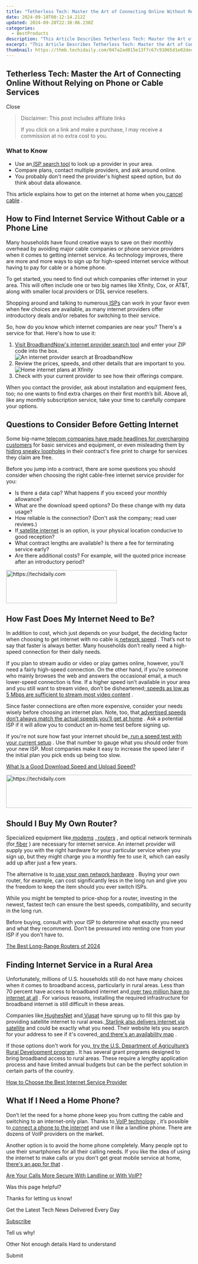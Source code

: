 ```yaml
---
title: "Tetherless Tech: Master the Art of Connecting Online Without Relying on Phone or Cable Services"
date: 2024-09-18T00:12:14.212Z
updated: 2024-09-20T22:38:06.230Z
categories:
  - BestProducts
description: "This Article Describes Tetherless Tech: Master the Art of Connecting Online Without Relying on Phone or Cable Services"
excerpt: "This Article Describes Tetherless Tech: Master the Art of Connecting Online Without Relying on Phone or Cable Services"
thumbnail: https://thmb.techidaily.com/047a2ad015e13f7c67c91065d1e02decc0d409c4804539d81be6e1c6e540ee06.png
---
```


## Tetherless Tech: Master the Art of Connecting Online Without Relying on Phone or Cable Services

Close 

>  Disclaimer: This post includes affiliate links
>
>  If you click on a link and make a purchase, I may receive a commission at no extra cost to you.
>

###  What to Know

* Use an[ ISP search tool](https://broadbandnow.com/) to look up a provider in your area.
* Compare plans, contact multiple providers, and ask around online.
* You probably don't need the provider's highest speed option, but do think about data allowance.

 This article explains how to get on the internet at home when you[ cancel cable](https://www.lifewire.com/cut-cord-cancel-cable-tv-4122484) .

##  How to Find Internet Service Without Cable or a Phone Line

  
 Many households have found creative ways to save on their monthly overhead by avoiding major cable companies or phone service providers when it comes to getting internet service. As technology improves, there are more and more ways to sign up for high-speed internet service without having to pay for cable or a home phone.

 To get started, you need to find out which companies offer internet in your area. This will often include one or two big names like Xfinity, Cox, or AT&T, along with smaller local providers or DSL service resellers.

 Shopping around and talking to numerous[ ISPs](https://www.lifewire.com/internet-service-provider-isp-2625924) can work in your favor even when few choices are available, as many internet providers offer introductory deals and/or rebates for switching to their service.

 So, how do you know which internet companies are near you? There's a service for that. Here's how to use it:

1. [ Visit BroadbandNow's internet provider search tool](https://broadbandnow.com/) and enter your ZIP code into the box.  
![An internet provider search at BroadbandNow](https://www.lifewire.com/thmb/zE91U7HboY_l54xo419zK_YbMD8=/1500x0/filters:no_upscale():max_bytes(150000):strip_icc():format(webp)/broadbandnow-isp-search-3255488630e74bf08b508adfadca19a0.png)
2. Review the prices, speeds, and other details that are important to you.  
![Home internet plans at Xfinity](https://www.lifewire.com/thmb/AfNaLpba9xVu7q4I5N0APCipV4s=/1500x0/filters:no_upscale():max_bytes(150000):strip_icc():format(webp)/xfinity-plan-options-a3981c4ae03542e0a5d1806e79742a89.png)
3. Check with your current provider to see how their offerings compare.

 When you contact the provider, ask about installation and equipment fees, too; no one wants to find extra charges on their first month’s bill. Above all, like any monthly subscription service, take your time to carefully compare your options.

##  Questions to Consider Before Getting Internet

 Some big-name[ telecom companies have made headlines for overcharging customers](https://arstechnica.com/information-technology/2016/06/charter-and-twc-overbill-customers-by-7-2-million-per-year-senate-finds/) for basic services and equipment, or even misleading them by [ hiding sneaky loopholes](https://www.wired.com/2016/08/comcast-facing-100-million-lawsuit-service-plan/) in their contract's fine print to charge for services they claim are free.

 Before you jump into a contract, there are some questions you should consider when choosing the right cable-free internet service provider for you:

* Is there a data cap? What happens if you exceed your monthly allowance?
* What are the download speed options? Do these change with my data usage?
* How reliable is the connection? (Don't ask the company; read user reviews.)
* If[ satellite internet](https://www.lifewire.com/what-is-space-based-internet-4584920) is an option, is your physical location conducive to good reception?
* What contract lengths are available? Is there a fee for terminating service early?
* Are there additional costs? For example, will the quoted price increase after an introductory period?

<!-- affiliate ads begin -->
<a href="https://aligracehair.sjv.io/c/5597632/1925565/19272" target="_top" id="1925565">
  <img src="//a.impactradius-go.com/display-ad/19272-1925565" border="0" alt="https://techidaily.com" width="300" height="90"/>
</a>
<img height="0" width="0" src="https://aligracehair.sjv.io/i/5597632/1925565/19272" style="position:absolute;visibility:hidden;" border="0" />
<!-- affiliate ads end -->

##  How Fast Does My Internet Need to Be?

 In addition to cost, which just depends on your budget, the deciding factor when choosing to get internet with no cable is[ network speed](https://www.lifewire.com/computer-network-speed-818118) . That’s not to say that faster is always better. Many households don’t really need a high-speed connection for their daily needs.

 If you plan to stream audio or video or play games online, however, you’ll need a fairly high-speed connection. On the other hand, if you're someone who mainly browses the web and answers the occasional email, a much lower-speed connection is fine. If a higher speed isn’t available in your area and you still want to stream video, don’t be disheartened;[ speeds as low as 5 Mbps are sufficient to stream most video content](https://www.lifewire.com/internet-speed-requirements-for-movie-viewing-1847401) .

 Since faster connections are often more expensive, consider your needs wisely before choosing an internet plan. Note, too, that[ advertised speeds don’t always match the actual speeds you’ll get at home](https://www.lifewire.com/is-your-internet-speed-as-good-as-promised-4007146) . Ask a potential ISP if it will allow you to conduct an in-home test before signing up.

 If you're not sure how fast your internet should be,[ run a speed test with your current setup](https://www.lifewire.com/how-to-test-your-internet-speed-2617987) . Use that number to gauge what you should order from your new ISP. Most companies make it easy to increase the speed later if the initial plan you pick ends up being too slow.

[  What Is a Good Download Speed and Upload Speed? ](https://www.lifewire.com/good-download-and-upload-speed-5181413) 

<!-- affiliate ads begin -->
<a href="https://appsumo.8odi.net/c/5597632/2068432/7443" target="_top" id="2068432">
  <img src="//a.impactradius-go.com/display-ad/7443-2068432" border="0" alt="https://techidaily.com" width="728" height="90"/>
</a>
<img height="0" width="0" src="https://appsumo.8odi.net/i/5597632/2068432/7443" style="position:absolute;visibility:hidden;" border="0" />
<!-- affiliate ads end -->

##  Should I Buy My Own Router?

 Specialized equipment like[ modems](https://www.lifewire.com/what-is-a-modem-817861) ,[ routers](https://www.lifewire.com/what-is-a-router-2618162) , and optical network terminals (for[ fiber](https://www.lifewire.com/fiber-optic-cable-817874) ) are necessary for internet service. An internet provider will supply you with the right hardware for your particular service when you sign up, but they might charge you a monthly fee to use it, which can easily add up after just a few years.

 The alternative is to[ use your own network hardware](https://www.lifewire.com/required-to-build-wireless-networks-816542) . Buying your own router, for example, can cost significantly less in the long run and give you the freedom to keep the item should you ever switch ISPs.

 While you might be tempted to price-shop for a router, investing in the newest, fastest tech can ensure the best speeds, compatibility, and security in the long run.

 Before buying, consult with your ISP to determine what exactly you need and what they recommend. Don’t be pressured into renting one from your ISP if you don’t have to.

[ The Best Long-Range Routers of 2024 ](https://www.lifewire.com/best-long-range-routers-4122554) 

##  Finding Internet Service in a Rural Area

 Unfortunately, millions of U.S. households still do not have many choices when it comes to broadband access, particularly in rural areas. Less than 70 percent have access to broadband internet and[ over two million have no internet at all](https://www.changelabsolutions.org/blog/broadband-connection-rural-communities) . For various reasons, installing the required infrastructure for broadband internet is still difficult in these areas.

 Companies like[ HughesNet](https://www.hughesnet.com/) and[ Viasat](https://www.viasat.com/) have sprung up to fill this gap by providing satellite internet to rural areas.[ Starlink also delivers internet via satellite](https://www.lifewire.com/is-starlink-worth-it-8572453) and could be exactly what you need. Their website lets you search for your address to see if it's covered,[ and there's an availability map](https://www.starlink.com/map) .

 If those options don't work for you,[ try the U.S. Department of Agriculture’s Rural Development program](https://www.rd.usda.gov/) . It has several grant programs designed to bring broadband access to rural areas. These require a lengthy application process and have limited annual budgets but can be the perfect solution in certain parts of the country.  

[  How to Choose the Best Internet Service Provider ](https://www.lifewire.com/choose-the-best-internet-service-provider-for-home-office-2377443) 

##  What If I Need a Home Phone?

 Don’t let the need for a home phone keep you from cutting the cable and switching to an internet-only plan. Thanks to[ VoIP technology](https://www.lifewire.com/what-is-the-difference-between-voip-and-ip-telephony-3426732) , it’s possible to[ connect a phone to the internet](https://www.lifewire.com/phones-you-can-use-with-voip-3426327) and use it like a landline phone. There are dozens of VoIP providers on the market.

 Another option is to avoid the home phone completely. Many people opt to use their smartphones for all their calling needs. If you like the idea of using the internet to make calls or you don't get great mobile service at home,[ there's an app for that](https://www.lifewire.com/free-internet-phone-calls-1356646) .

[  Are Your Calls More Secure With Landline or With VoIP? ](https://www.lifewire.com/are-you-calls-secure-on-landline-or-voip-3426537) 

Was this page helpful?

Thanks for letting us know!

 Get the Latest Tech News Delivered Every Day

[ Subscribe ](https://www.lifewire.com/#) 

Tell us why!

 Other  Not enough details  Hard to understand 

 Submit 

<ins class="adsbygoogle"
     style="display:block"
     data-ad-format="autorelaxed"
     data-ad-client="ca-pub-7571918770474297"
     data-ad-slot="1223367746"></ins>

<ins class="adsbygoogle"
     style="display:block"
     data-ad-client="ca-pub-7571918770474297"
     data-ad-slot="8358498916"
     data-ad-format="auto"
     data-full-width-responsive="true"></ins>




